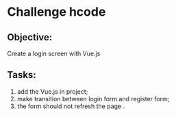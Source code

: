 # Challenge hcode

## Objective: 
Create a login screen with Vue.js

## Tasks:
1) add the Vue.js in project;
2) make transition between login form and register form;
3) the form should not refresh the page .